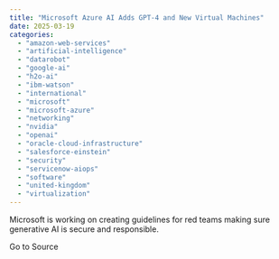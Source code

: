 ```yaml
---
title: "Microsoft Azure AI Adds GPT-4 and New Virtual Machines"
date: 2025-03-19
categories: 
  - "amazon-web-services"
  - "artificial-intelligence"
  - "datarobot"
  - "google-ai"
  - "h2o-ai"
  - "ibm-watson"
  - "international"
  - "microsoft"
  - "microsoft-azure"
  - "networking"
  - "nvidia"
  - "openai"
  - "oracle-cloud-infrastructure"
  - "salesforce-einstein"
  - "security"
  - "servicenow-aiops"
  - "software"
  - "united-kingdom"
  - "virtualization"
---
```


Microsoft is working on creating guidelines for red teams making sure generative AI is secure and responsible.

Go to Source
